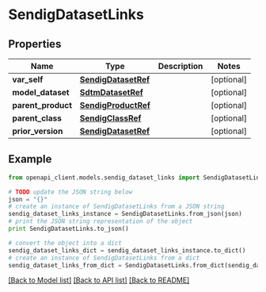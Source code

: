 # SendigDatasetLinks


## Properties
Name | Type | Description | Notes
------------ | ------------- | ------------- | -------------
**var_self** | [**SendigDatasetRef**](SendigDatasetRef.md) |  | [optional] 
**model_dataset** | [**SdtmDatasetRef**](SdtmDatasetRef.md) |  | [optional] 
**parent_product** | [**SendigProductRef**](SendigProductRef.md) |  | [optional] 
**parent_class** | [**SendigClassRef**](SendigClassRef.md) |  | [optional] 
**prior_version** | [**SendigDatasetRef**](SendigDatasetRef.md) |  | [optional] 

## Example

```python
from openapi_client.models.sendig_dataset_links import SendigDatasetLinks

# TODO update the JSON string below
json = "{}"
# create an instance of SendigDatasetLinks from a JSON string
sendig_dataset_links_instance = SendigDatasetLinks.from_json(json)
# print the JSON string representation of the object
print SendigDatasetLinks.to_json()

# convert the object into a dict
sendig_dataset_links_dict = sendig_dataset_links_instance.to_dict()
# create an instance of SendigDatasetLinks from a dict
sendig_dataset_links_from_dict = SendigDatasetLinks.from_dict(sendig_dataset_links_dict)
```
[[Back to Model list]](../README.md#documentation-for-models) [[Back to API list]](../README.md#documentation-for-api-endpoints) [[Back to README]](../README.md)


